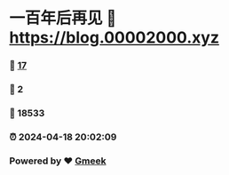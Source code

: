# 一百年后再见 :link: https://blog.00002000.xyz 
### :page_facing_up: [17](https://blog.00002000.xyz/tag.html) 
### :speech_balloon: 2 
### :hibiscus: 18533 
### :alarm_clock: 2024-04-18 20:02:09 
### Powered by :heart: [Gmeek](https://github.com/Meekdai/Gmeek)

